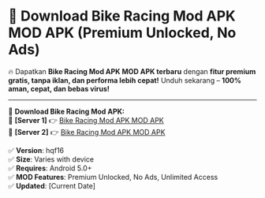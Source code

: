 # 🚀 Download Bike Racing Mod APK MOD APK (Premium Unlocked, No Ads)  

🔥 Dapatkan **Bike Racing Mod APK MOD APK terbaru** dengan **fitur premium gratis, tanpa iklan, dan performa lebih cepat!** Unduh sekarang – **100% aman, cepat, dan bebas virus!**  

---


🔽 **Download Bike Racing Mod APK:**  
🔹 **[Server 1]** 👉 [Bike Racing Mod APK MOD APK](https://apkcomod.com?title=Bike_Racing_Mod_APK)  
🔹 **[Server 2]** 👉 [Bike Racing Mod APK MOD APK](https://apkcomod.com?title=Bike_Racing_Mod_APK)  


✅ **Version**: hqf16  
✅ **Size**: Varies with device  
✅ **Requires**: Android 5.0+  
✅ **MOD Features**: Premium Unlocked, No Ads, Unlimited Access  
✅ **Updated**: [Current Date]  